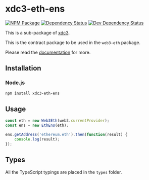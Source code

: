 # xdc3-eth-ens

[![NPM Package][npm-image]][npm-url] [![Dependency Status][deps-image]][deps-url] [![Dev Dependency Status][deps-dev-image]][deps-dev-url]

This is a sub-package of [xdc3][repo].

This is the contract package to be used in the `web3-eth` package.

Please read the [documentation][docs] for more.

## Installation

### Node.js

```bash
npm install xdc3-eth-ens
```

## Usage

```js
const eth = new Web3Eth(web3.currentProvider);
const ens = new EthEns(eth);

ens.getAddress('ethereum.eth').then(function(result) {
    console.log(result);
});
```

## Types

All the TypeScript typings are placed in the `types` folder.

[docs]: http://web3js.readthedocs.io/en/1.0/
[repo]: https://github.com/XinFinOrg/XDC3
[npm-image]: https://img.shields.io/npm/v/web3-eth-ens.svg
[npm-url]: https://npmjs.org/package/web3-eth-ens
[deps-image]: https://david-dm.org/XinFinOrg/XDC3/1.x/status.svg?path=packages/web3-eth-ens
[deps-url]: https://david-dm.org/XinFinOrg/XDC3/1.x?path=packages/web3-eth-ens
[deps-dev-image]: https://david-dm.org/XinFinOrg/XDC3/1.x/dev-status.svg?path=packages/web3-eth-ens
[deps-dev-url]: https://david-dm.org/XinFinOrg/XDC3/1.x?type=dev&path=packages/web3-eth-ens